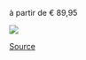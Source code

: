 à partir de € 89,95

![](zalando-poncho-HIKING_BACKPACK_PONCHO_-_Veste_imperméable_-_blue.png)

[Source](https://fr.zalando.be/homme/?q=poncho+imperm%C3%A9able&sold_by_zalando=true)